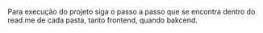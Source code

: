 Para execução do projeto siga o passo a passo que se encontra dentro do read.me de cada pasta, tanto frontend, quando bakcend.
